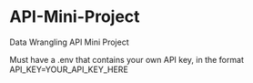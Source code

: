 # API-Mini-Project
Data Wrangling API Mini Project

Must have a .env that contains your own API key, in the format API_KEY=YOUR_API_KEY_HERE
